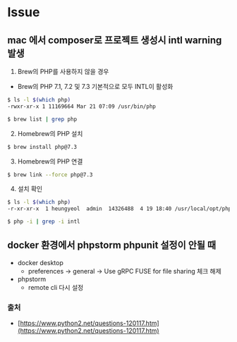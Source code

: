 # Issue

## mac 에서 composer로 프로젝트 생성시 intl warning 발생

1. Brew의 PHP를 사용하지 않을 경우

- Brew의 PHP 7.1, 7.2 및 7.3 기본적으로 모두 INTL이 활성화

```bash
$ ls -l $(which php)
-rwxr-xr-x 1 11169664 Mar 21 07:09 /usr/bin/php

$ brew list | grep php
```

2. Homebrew의 PHP 설치

```bash
$ brew install php@7.3
```

3. Homebrew의 PHP 연결

```bash
$ brew link --force php@7.3
```

4. 설치 확인

```bash
$ ls -l $(which php)
-r-xr-xr-x  1 heungyeol  admin  14326488  4 19 18:40 /usr/local/opt/php@7.3/bin/php

$ php -i | grep -i intl
```

## docker 환경에서 phpstorm phpunit 설정이 안될 때
- docker desktop
  - preferences -> general -> Use gRPC FUSE for file sharing 체크 해제
- phpstorm
  - remote cli 다시 설정

### 출처

- [https://www.python2.net/questions-120117.htm](https://www.python2.net/questions-120117.htm)
